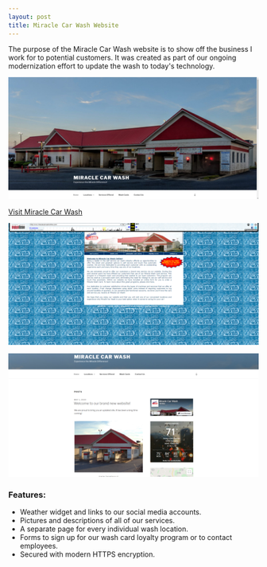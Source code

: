 ```yaml
---
layout: post
title: Miracle Car Wash Website
---
```


The purpose of the Miracle Car Wash website is to show off the business I work for to potential customers. It was created as part of our ongoing modernization effort to update the wash to today's technology.

![Miracle Car Wash](/images/mcw-website/mcw-main.webp)

[Visit Miracle Car Wash](https://miraclecarwashonline.com)

![The old car wash website on the WayBack Machine](/images/mcw-website/mcw-old.webp)

![The new website's front page](/images/mcw-website/mcw-new.webp)

### Features:
- Weather widget and links to our social media accounts.
- Pictures and descriptions of all of our services.
- A separate page for every individual wash location.
- Forms to sign up for our wash card loyalty program or to contact employees.
- Secured with modern HTTPS encryption.
